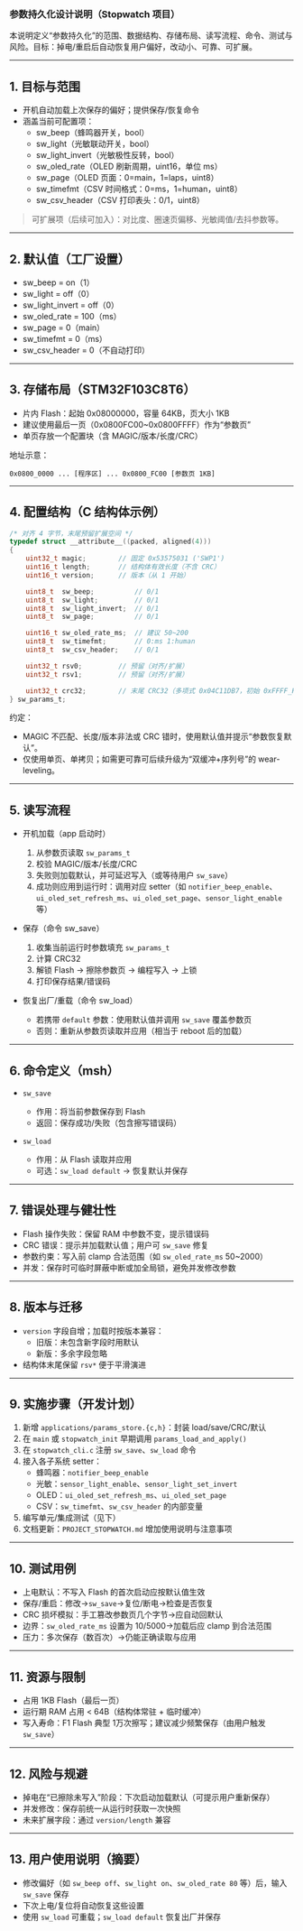 ### 参数持久化设计说明（Stopwatch 项目）

本说明定义“参数持久化”的范围、数据结构、存储布局、读写流程、命令、测试与风险。目标：掉电/重启后自动恢复用户偏好，改动小、可靠、可扩展。

---

## 1. 目标与范围

- 开机自动加载上次保存的偏好；提供保存/恢复命令
- 涵盖当前可配置项：
  - sw_beep（蜂鸣器开关，bool）
  - sw_light（光敏联动开关，bool）
  - sw_light_invert（光敏极性反转，bool）
  - sw_oled_rate（OLED 刷新周期，uint16，单位 ms）
  - sw_page（OLED 页面：0=main，1=laps，uint8）
  - sw_timefmt（CSV 时间格式：0=ms，1=human，uint8）
  - sw_csv_header（CSV 打印表头：0/1，uint8）

> 可扩展项（后续可加入）：对比度、圈速页偏移、光敏阈值/去抖参数等。

---

## 2. 默认值（工厂设置）

- sw_beep = on（1）
- sw_light = off（0）
- sw_light_invert = off（0）
- sw_oled_rate = 100（ms）
- sw_page = 0（main）
- sw_timefmt = 0（ms）
- sw_csv_header = 0（不自动打印）

---

## 3. 存储布局（STM32F103C8T6）

- 片内 Flash：起始 0x08000000，容量 64KB，页大小 1KB
- 建议使用最后一页（0x0800FC00~0x0800FFFF）作为“参数页”
- 单页存放一个配置块（含 MAGIC/版本/长度/CRC）

地址示意：

```
0x0800_0000 ... [程序区] ... 0x0800_FC00 [参数页 1KB]
```

---

## 4. 配置结构（C 结构体示例）

```c
/* 对齐 4 字节，末尾预留扩展空间 */
typedef struct __attribute__((packed, aligned(4)))
{
    uint32_t magic;        // 固定 0x53575031 ('SWP1')
    uint16_t length;       // 结构体有效长度（不含 CRC）
    uint16_t version;      // 版本（从 1 开始）

    uint8_t  sw_beep;          // 0/1
    uint8_t  sw_light;         // 0/1
    uint8_t  sw_light_invert;  // 0/1
    uint8_t  sw_page;          // 0/1

    uint16_t sw_oled_rate_ms;  // 建议 50~200
    uint8_t  sw_timefmt;       // 0:ms 1:human
    uint8_t  sw_csv_header;    // 0/1

    uint32_t rsv0;         // 预留（对齐/扩展）
    uint32_t rsv1;         // 预留（对齐/扩展）

    uint32_t crc32;        // 末尾 CRC32（多项式 0x04C11DB7，初始 0xFFFF_FFFF）
} sw_params_t;
```

约定：
- MAGIC 不匹配、长度/版本非法或 CRC 错时，使用默认值并提示“参数恢复默认”。
- 仅使用单页、单拷贝；如需更可靠可后续升级为“双缓冲+序列号”的 wear-leveling。

---

## 5. 读写流程

- 开机加载（app 启动时）
  1) 从参数页读取 `sw_params_t`
  2) 校验 MAGIC/版本/长度/CRC
  3) 失败则加载默认，并可延迟写入（或等待用户 `sw_save`）
  4) 成功则应用到运行时：调用对应 setter（如 `notifier_beep_enable`、`ui_oled_set_refresh_ms`、`ui_oled_set_page`、`sensor_light_enable` 等）

- 保存（命令 sw_save）
  1) 收集当前运行时参数填充 `sw_params_t`
  2) 计算 CRC32
  3) 解锁 Flash → 擦除参数页 → 编程写入 → 上锁
  4) 打印保存结果/错误码

- 恢复出厂/重载（命令 sw_load）
  - 若携带 `default` 参数：使用默认值并调用 `sw_save` 覆盖参数页
  - 否则：重新从参数页读取并应用（相当于 reboot 后的加载）

---

## 6. 命令定义（msh）

- `sw_save`
  - 作用：将当前参数保存到 Flash
  - 返回：保存成功/失败（包含擦写错误码）

- `sw_load`
  - 作用：从 Flash 读取并应用
  - 可选：`sw_load default` → 恢复默认并保存

---

## 7. 错误处理与健壮性

- Flash 操作失败：保留 RAM 中参数不变，提示错误码
- CRC 错误：提示并加载默认值；用户可 `sw_save` 修复
- 参数约束：写入前 clamp 合法范围（如 `sw_oled_rate_ms` 50~2000）
- 并发：保存时可临时屏蔽中断或加全局锁，避免并发修改参数

---

## 8. 版本与迁移

- `version` 字段自增；加载时按版本兼容：
  - 旧版：未包含新字段时用默认
  - 新版：多余字段忽略
- 结构体末尾保留 `rsv*` 便于平滑演进

---

## 9. 实施步骤（开发计划）

1) 新增 `applications/params_store.{c,h}`：封装 load/save/CRC/默认
2) 在 `main` 或 `stopwatch_init` 早期调用 `params_load_and_apply()`
3) 在 `stopwatch_cli.c` 注册 `sw_save`、`sw_load` 命令
4) 接入各子系统 setter：
   - 蜂鸣器：`notifier_beep_enable`
   - 光敏：`sensor_light_enable`、`sensor_light_set_invert`
   - OLED：`ui_oled_set_refresh_ms`、`ui_oled_set_page`
   - CSV：`sw_timefmt`、`sw_csv_header` 的内部变量
5) 编写单元/集成测试（见下）
6) 文档更新：`PROJECT_STOPWATCH.md` 增加使用说明与注意事项

---

## 10. 测试用例

- 上电默认：不写入 Flash 的首次启动应按默认值生效
- 保存/重启：修改→`sw_save`→复位/断电→检查是否恢复
- CRC 损坏模拟：手工篡改参数页几个字节→应自动回默认
- 边界：`sw_oled_rate_ms` 设置为 10/5000→加载后应 clamp 到合法范围
- 压力：多次保存（数百次）→仍能正确读取与应用

---

## 11. 资源与限制

- 占用 1KB Flash（最后一页）
- 运行期 RAM 占用 < 64B（结构体常驻 + 临时缓冲）
- 写入寿命：F1 Flash 典型 1万次擦写；建议减少频繁保存（由用户触发 `sw_save`）

---

## 12. 风险与规避

- 掉电在“已擦除未写入”阶段：下次启动加载默认（可提示用户重新保存）
- 并发修改：保存前统一从运行时获取一次快照
- 未来扩展字段：通过 `version/length` 兼容

---

## 13. 用户使用说明（摘要）

- 修改偏好（如 `sw_beep off`、`sw_light on`、`sw_oled_rate 80` 等）后，输入 `sw_save` 保存
- 下次上电/复位将自动恢复这些设置
- 使用 `sw_load` 可重载；`sw_load default` 恢复出厂并保存










